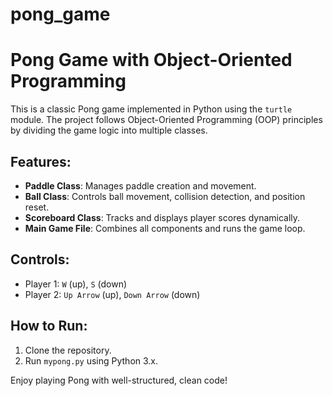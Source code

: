 # pong_game
# Pong Game with Object-Oriented Programming

This is a classic Pong game implemented in Python using the `turtle` module. The project follows Object-Oriented Programming (OOP) principles by dividing the game logic into multiple classes.

## Features:
- **Paddle Class**: Manages paddle creation and movement.
- **Ball Class**: Controls ball movement, collision detection, and position reset.
- **Scoreboard Class**: Tracks and displays player scores dynamically.
- **Main Game File**: Combines all components and runs the game loop.

## Controls:
- Player 1: `W` (up), `S` (down)
- Player 2: `Up Arrow` (up), `Down Arrow` (down)

## How to Run:
1. Clone the repository.
2. Run `mypong.py` using Python 3.x.

Enjoy playing Pong with well-structured, clean code!

